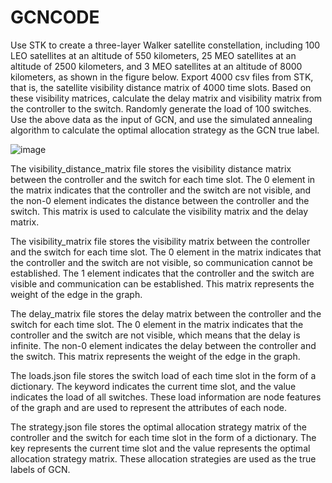 # GCNCODE
Use STK to create a three-layer Walker satellite constellation, including 100 LEO satellites at an altitude of 550 kilometers, 25 MEO satellites at an altitude of 2500 kilometers, and 3 MEO satellites at an altitude of 8000 kilometers, as shown in the figure below. Export 4000 csv files from STK, that is, the satellite visibility distance matrix of 4000 time slots. Based on these visibility matrices, calculate the delay matrix and visibility matrix from the controller to the switch. Randomly generate the load of 100 switches. Use the above data as the input of GCN, and use the simulated annealing algorithm to calculate the optimal allocation strategy as the GCN true label.

![image](https://github.com/user-attachments/assets/9dfb8161-702e-4e2f-996b-80d1e6dc9472)

The visibility_distance_matrix file stores the visibility distance matrix between the controller and the switch for each time slot. The 0 element in the matrix indicates that the controller and the switch are not visible, and the non-0 element indicates the distance between the controller and the switch. This matrix is ​​used to calculate the visibility matrix and the delay matrix.

The visibility_matrix file stores the visibility matrix between the controller and the switch for each time slot. The 0 element in the matrix indicates that the controller and the switch are not visible, so communication cannot be established. The 1 element indicates that the controller and the switch are visible and communication can be established. This matrix represents the weight of the edge in the graph.

The delay_matrix file stores the delay matrix between the controller and the switch for each time slot. The 0 element in the matrix indicates that the controller and the switch are not visible, which means that the delay is infinite. The non-0 element indicates the delay between the controller and the switch. This matrix represents the weight of the edge in the graph.

The loads.json file stores the switch load of each time slot in the form of a dictionary. The keyword indicates the current time slot, and the value indicates the load of all switches. These load information are node features of the graph and are used to represent the attributes of each node.

The strategy.json file stores the optimal allocation strategy matrix of the controller and the switch for each time slot in the form of a dictionary. The key represents the current time slot and the value represents the optimal allocation strategy matrix. These allocation strategies are used as the true labels of GCN.
